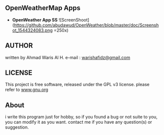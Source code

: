 ## OpenWeatherMap Apps

* **OpenWeather App SS**
![ScreenShoot](https://github.com/abudawud/OpenWeather/blob/master/doc/Screenshot_1544324083.png =250x)

## AUTHOR
written by Ahmad Waris Al H.
e-mail   : warishafidz@gmail.com

## LICENSE
This project is free software, released under the GPL v3 license. 
please refer to www.gnu.org

## About
i write this program just for hobby, so if you found a bug or not suite to you,
you can modify it as you want. contact me if you have any question(s) or suggestion.

